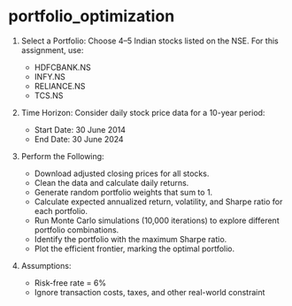 # portfolio_optimization
1. Select a Portfolio:
   Choose 4–5 Indian stocks listed on the NSE. For this assignment, use:
   - HDFCBANK.NS
   - INFY.NS
   - RELIANCE.NS
   - TCS.NS

2. Time Horizon:
   Consider daily stock price data for a 10-year period:
   - Start Date: 30 June 2014
   - End Date: 30 June 2024

3. Perform the Following:
   - Download adjusted closing prices for all stocks.
   - Clean the data and calculate daily returns.
   - Generate random portfolio weights that sum to 1.
   - Calculate expected annualized return, volatility, and Sharpe ratio for each portfolio.
   - Run Monte Carlo simulations (10,000 iterations) to explore different portfolio combinations.
   - Identify the portfolio with the maximum Sharpe ratio.
   - Plot the efficient frontier, marking the optimal portfolio.

4. Assumptions:
   - Risk-free rate = 6%
   - Ignore transaction costs, taxes, and other real-world constraint

